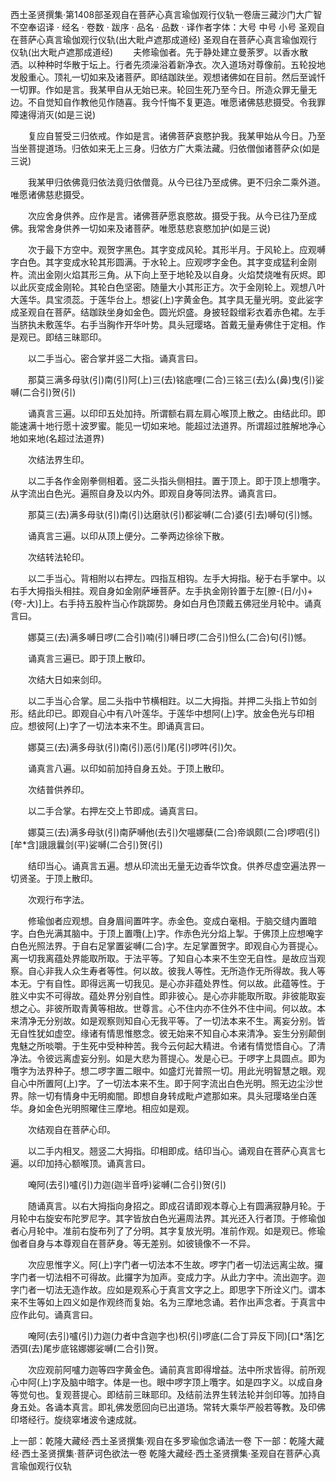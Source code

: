西土圣贤撰集·第1408部圣观自在菩萨心真言瑜伽观行仪轨一卷唐三藏沙门大广智不空奉诏译
· 经名 · 卷数 · 跋序
· 品名 · 品数 · 译作者字体：大号 中号 小号
圣观自在菩萨心真言瑜伽观行仪轨(出大毗卢遮那成道经)
圣观自在菩萨心真言瑜伽观行仪轨(出大毗卢遮那成道经)
　　夫修瑜伽者。先于静处建立曼荼罗。以香水散洒。以种种时华散于坛上。行者先须澡浴着新净衣。次入道场对尊像前。五轮投地发殷重心。顶礼一切如来及诸菩萨。即结跏趺坐。观想诸佛如在目前。然后至诚忏一切罪。作如是言。我某甲自从无始已来。轮回生死乃至今日。所造众罪无量无边。不自觉知自作教他见作随喜。我今忏悔不复更造。唯愿诸佛慈悲摄受。令我罪障速得消灭(如是三说)

　　复应自誓受三归依戒。作如是言。诸佛菩萨哀愍护我。我某甲始从今日。乃至当坐菩提道场。归依如来无上三身。归依方广大乘法藏。归依僧伽诸菩萨众(如是三说)

　　我某甲归依佛竟归依法竟归依僧竟。从今已往乃至成佛。更不归余二乘外道。唯愿诸佛慈悲摄受。

　　次应舍身供养。应作是言。诸佛菩萨愿哀愍故。摄受于我。从今已往乃至成佛。我常舍身供养一切如来及诸菩萨。唯愿慈悲哀愍加护(如是三说)

　　次于最下方空中。观贺字黑色。其字变成风轮。其形半月。于风轮上。应观嚩字白色。其字变成水轮其形圆满。于水轮上。应观啰字金色。其字变成猛利金刚杵。流出金刚火焰其形三角。从下向上至于地轮及以自身。火焰焚烧唯有灰烬。即以此灰变成金刚轮。其轮白色坚密。随量大小其形正方。次于金刚轮上。观想八叶大莲华。具宝须蕊。于莲华台上。想娑(上)字黄金色。其字具无量光明。变此娑字成圣观自在菩萨。结跏趺坐身如金色。圆光炽盛。身披轻縠缯彩衣着赤色裙。左手当脐执未敷莲华。右手当胸作开华叶势。具头冠璎珞。首戴无量寿佛住于定相。作是观已。即结三昧耶印。

　　以二手当心。密合掌并竖二大指。诵真言曰。

　　那莫三满多母驮(引)南(引)阿(上)三(去)铭底哩(二合)三铭三(去)么(鼻)曳(引)娑嚩(二合引)贺(引)

　　诵真言三遍。以印印五处加持。所谓额右肩左肩心喉顶上散之。由结此印。即能速满十地行愿十波罗蜜。能见一切如来地。能超过法道界。所谓超过胜解地净心地如来地(名超过法道界)

　　次结法界生印。

　　以二手各作金刚拳侧相着。竖二头指头侧相拄。置于顶上。即于顶上想囕字。从字流出白色光。遍照自身及以内外。即观自身等同法界。诵真言曰。

　　那莫三(去)满多母驮(引)南(引)达磨驮(引)都娑嚩(二合)婆(引去)嚩句(引)憾。

　　诵真言三遍。以印从顶上便分。二拳两边徐徐下散。

　　次结转法轮印。

　　以二手当心。背相附以右押左。四指互相钩。左手大拇指。秘于右手掌中。以右手大拇指头相拄。观自身如金刚萨埵菩萨。左手执金刚铃置于左[膫-(日/小)+(夸-大)]上。右手持五股杵当心作跳踯势。身如白月色顶戴五佛冠坐月轮中。诵真言曰。

　　娜莫三(去)满多嚩日啰(二合引)喃(引)嚩日啰(二合引)怛么(二合)句(引)憾。

　　诵真言三遍已。即于顶上散印。

　　次结大日如来剑印。

　　以二手当心合掌。屈二头指中节横相跓。以二大拇指。并押二头指上节如剑形。结此印已。即观自心中有八叶莲华。于莲华中想阿(上)字。放金色光与印相应。想彼阿(上)字了一切法本来不生。即诵真言曰。

　　娜莫三(去)满多母驮(引)南(引)恶(引)尾(引)啰吽(引)欠。

　　诵真言八遍。以印如前加持自身五处。于顶上散印。

　　次结普供养印。

　　以二手合掌。右押左交上节即成。诵真言曰。

　　娜莫三(去)满多母驮(引)南萨嚩他(去引)欠嗢娜蘖(二合)帝飒颇(二合)啰呬(引)[牟*含]誐誐曩剑(平)娑嚩(二合引)贺(引)

　　结印当心。诵真言五遍。想从印流出无量无边香华饮食。供养尽虚空遍法界一切贤圣。于顶上散印。

　　次观行布字法。

　　修瑜伽者应观想。自身眉间置吽字。赤金色。变成白毫相。于脑交缝内置暗字。白色光满其脑中。于顶上置囕(上)字。作赤色光分焰上掣。于佛顶上应想唵字白色光照法界。于自右足掌置娑嚩(二合)字。左足掌置贺字。即观自心为菩提心。离一切我离蕴处界能取所取。于法平等。了知自心本来不生空无自性。是故应当观察。自心非我人众生寿者等性。何以故。彼我人等性。无所造作无所得故。我人等本无。宁有自性。即得远离一切我见。是心亦非蕴处界性。何以故。此蕴等性。于胜义中实不可得故。蕴处界分别自性。即非彼心。是心亦非能取所取。非彼能取妄想之心。非彼所取青黄等相故。世尊言。心不住内亦不住外不住中间。何以故。本来清净无分别故。如是观察则知自心无我平等。了一切法本来不生。离妄分别。皆无自性犹如虚空。缘诸有情思惟愍念。彼无始来不知自心本来清净。妄生分别颠倒鬼魅之所啖嚼。于生死中受种种苦。我今云何起大精进。令诸有情觉悟自心。了清净法。令彼远离虚妄分别。如是大悲为菩提心。发是心已。于啰字上具圆点。即为囕字为法界种子。想二啰字置二眼中。如盛灯光普照一切。用此光明智慧之眼。观自心中所置阿(上)字。了一切法本来不生。即于阿字流出白色光明。照无边尘沙世界。除一切有情身中无明痴闇。即想自身转成毗卢遮那如来。具头冠璎珞坐白莲华。身如金色光明照曜住三摩地。相应如是观。

　　次结观自在菩萨心印。

　　以二手内相叉。翘竖二大拇指。印相即成。结印当心。诵观自在菩萨心真言七遍。以印加持心额喉顶。诵真言曰。

　　唵阿(去引)嚧(引)力迦(迦半音呼)娑嚩(二合引)贺(引)

　　随诵真言。以右大拇指向身招之。即成召请即观本尊心上有圆满寂静月轮。于月轮中右旋安布陀罗尼字。其字皆放白色光遍周法界。其光还入行者顶。于修瑜伽者心月轮中。准前右旋布列了了分明。其字复放光明。准前作观。如是观已。修瑜伽者自身与本尊观自在菩萨身。等无差别。如彼镜像不一不异。

　　次应思惟字义。阿(上)字门者一切法本不生故。啰字门者一切法远离尘故。攞字门者一切法相不可得故。此攞字为加声。变成力字。从此力字中。流出迦字。迦字门者一切法无造作故。应如是观系心于真言文字之上。即思字下所诠义门。谓本来不生等如上四义如是作观终而复始。名为三摩地念诵。若作出声念者。于真言中应作此句。诵真言曰。

　　唵阿(去引)嚧(引)力迦(力者中含迦字也)枳(引)啰底(二合丁异反下同)[口*落]乞洒弭(去)尾步底铭娜娜娑嚩(二合引)贺。

　　次应观前阿嚧力迦等四字黄金色。诵前真言即得增益。法中所求皆得。前所观心中阿(上)字及脑中暗字。体是一也。眼中啰字顶上囕字。如是四字义。以成自身等觉句也。复观菩提心。即结前三昧耶印。及结前法界生转法轮并剑印等。加持自身五处。各诵本真言。即礼佛发愿回向已出道场。常转大乘华严般若等教。及印佛印塔经行。旋绕窣堵波令速成就。

上一部：乾隆大藏经·西土圣贤撰集·观自在多罗瑜伽念诵法一卷
下一部：乾隆大藏经·西土圣贤撰集·菩萨诃色欲法一卷
乾隆大藏经·西土圣贤撰集·圣观自在菩萨心真言瑜伽观行仪轨